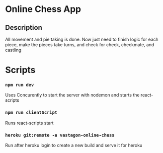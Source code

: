 # Online Chess App

## Description
All movement and pie taking is done. Now just need to finish logic for each piece, make the pieces take turns, and check for check, checkmate, and castling

# Scripts

### `npm run dev`
Uses Concurently to start the server with nodemon and starts the react-scripts

### `npm run clientScript`
Runs react-scripts start

### `heroku git:remote -a vastagon-online-chess`
Run after heroku login to create a new build and serve it for heroku